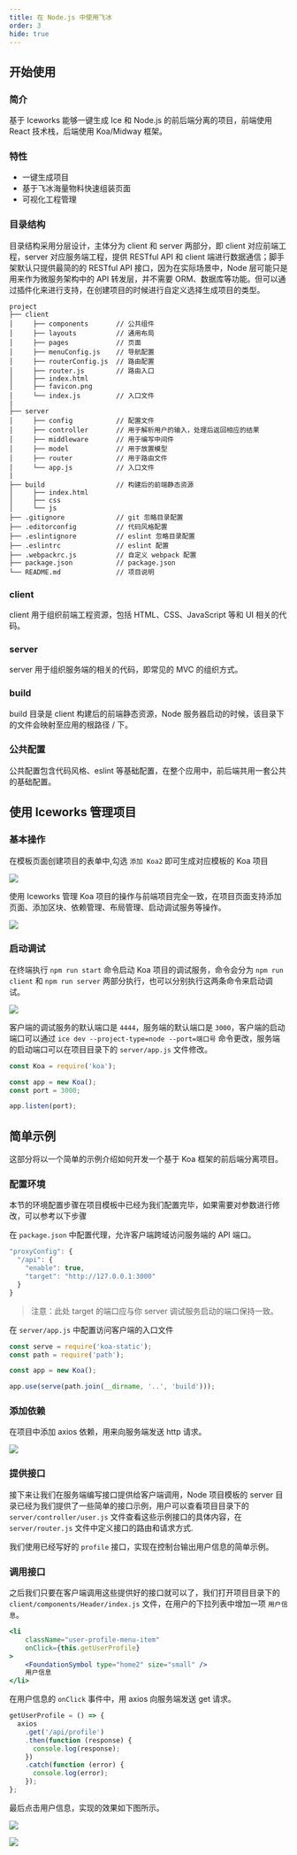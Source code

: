 ```yaml
---
title: 在 Node.js 中使用飞冰
order: 3
hide: true
---
```


## 开始使用

### 简介

基于 Iceworks 能够一键生成 Ice 和 Node.js 的前后端分离的项目，前端使用 React 技术栈，后端使用 Koa/Midway 框架。

### 特性

- 一键生成项目
- 基于飞冰海量物料快速组装页面
- 可视化工程管理

### 目录结构

目录结构采用分层设计，主体分为 client 和 server 两部分，即 client 对应前端工程，server 对应服务端工程，提供 RESTful API 和 client 端进行数据通信；脚手架默认只提供最简的的 RESTful API 接口，因为在实际场景中，Node 层可能只是用来作为微服务架构中的 API 转发层，并不需要 ORM、数据库等功能。但可以通过插件化来进行支持，在创建项目的时候进行自定义选择生成项目的类型。

```makedown
project
├── client
│     ├── components       // 公共组件
│     ├── layouts          // 通用布局
│     ├── pages            // 页面
│     ├── menuConfig.js    // 导航配置
│     ├── routerConfig.js  // 路由配置
│     ├── router.js        // 路由入口
│     ├── index.html
│     ├── favicon.png
│     └── index.js         // 入口文件
|
├── server
│     ├── config           // 配置文件
│     ├── controller       // 用于解析用户的输入，处理后返回相应的结果
│     ├── middleware       // 用于编写中间件
│     ├── model            // 用于放置模型
│     ├── router           // 用于路由文件
│     └── app.js           // 入口文件
|
├── build                  // 构建后的前端静态资源
│     ├── index.html
│     ├── css
│     └── js
├── .gitignore             // git 忽略目录配置
├── .editorconfig          // 代码风格配置
├── .eslintignore          // eslint 忽略目录配置
├── .eslintrc              // eslint 配置
├── .webpackrc.js          // 自定义 webpack 配置
├── package.json           // package.json
└── README.md              // 项目说明
```

### client
client 用于组织前端工程资源，包括 HTML、CSS、JavaScript 等和 UI 相关的代码。

### server
 server 用于组织服务端的相关的代码，即常见的 MVC 的组织方式。

### build
build 目录是 client 构建后的前端静态资源，Node 服务器启动的时候，该目录下的文件会映射至应用的根路径 / 下。

### 公共配置
公共配置包含代码风格、eslint 等基础配置，在整个应用中，前后端共用一套公共的基础配置。

## 使用 Iceworks 管理项目

### 基本操作

在模板页面创建项目的表单中,勾选 `添加 Koa2` 即可生成对应模板的 Koa 项目

![](https://img.alicdn.com/tfs/TB1CY2NjNjaK1RjSZFAXXbdLFXa-982-712.png "")

使用 Iceworks 管理 Koa 项目的操作与前端项目完全一致，在项目页面支持添加页面、添加区块、依赖管理、布局管理、启动调试服务等操作。

![](https://img.alicdn.com/tfs/TB1XMYDjNTpK1RjSZFMXXbG_VXa-982-712.png "")

### 启动调试

在终端执行 `npm run start` 命令启动 Koa 项目的调试服务，命令会分为 `npm run client` 和 `npm run server` 两部分执行，也可以分别执行这两条命令来启动调试。

![](https://img.alicdn.com/tfs/TB1br6NjNjaK1RjSZFAXXbdLFXa-982-712.png "")

客户端的调试服务的默认端口是 `4444`，服务端的默认端口是 `3000`，客户端的启动端口可以通过 `ice dev --project-type=node --port=端口号` 命令更改，服务端的启动端口可以在项目目录下的 `server/app.js` 文件修改。

```jsx
const Koa = require('koa');

const app = new Koa();
const port = 3000;

app.listen(port);
```

## 简单示例

这部分将以一个简单的示例介绍如何开发一个基于 Koa 框架的前后端分离项目。

### 配置环境

本节的环境配置步骤在项目模板中已经为我们配置完毕，如果需要对参数进行修改，可以参考以下步骤

在 `package.json` 中配置代理，允许客户端跨域访问服务端的 API 端口。

```jsx
"proxyConfig": {
  "/api": {
    "enable": true,
    "target": "http://127.0.0.1:3000"
  }
}
```

> 注意：此处 target 的端口应与你 server 调试服务启动的端口保持一致。

在 `server/app.js` 中配置访问客户端的入口文件

```jsx
const serve = require('koa-static');
const path = require('path');

const app = new Koa();

app.use(serve(path.join(__dirname, '..', 'build')));
```

### 添加依赖

在项目中添加 axios 依赖，用来向服务端发送 http 请求。

![](https://img.alicdn.com/tfs/TB1jovwjHvpK1RjSZPiXXbmwXXa-982-712.png "")

### 提供接口

接下来让我们在服务端编写接口提供给客户端调用，Node 项目模板的 server 目录已经为我们提供了一些简单的接口示例，用户可以查看项目目录下的 `server/controller/user.js` 文件查看这些示例接口的具体内容，在 `server/router.js` 文件中定义接口的路由和请求方式.

我们使用已经写好的 `profile` 接口，实现在控制台输出用户信息的简单示例。

### 调用接口

之后我们只要在客户端调用这些提供好的接口就可以了，我们打开项目目录下的 `client/components/Header/index.js` 文件，在用户的下拉列表中增加一项 `用户信息`。

```jsx
<li
	className="user-profile-menu-item"
	onClick={this.getUserProfile}
>
	<FoundationSymbol type="home2" size="small" />
	用户信息
</li>
```

在用户信息的 `onClick` 事件中，用 axios 向服务端发送 get 请求。

```jsx
getUserProfile = () => {
  axios
    .get('/api/profile')
    .then(function (response) {
      console.log(response);
    })
    .catch(function (error) {
      console.log(error);
    });
};
```

最后点击用户信息，实现的效果如下图所示。

![](https://img.alicdn.com/tfs/TB1g8zQiwHqK1RjSZFkXXX.WFXa-209-244.png "")

![](https://img.alicdn.com/tfs/TB1fvrQipzqK1RjSZFoXXbfcXXa-1506-143.png "")
